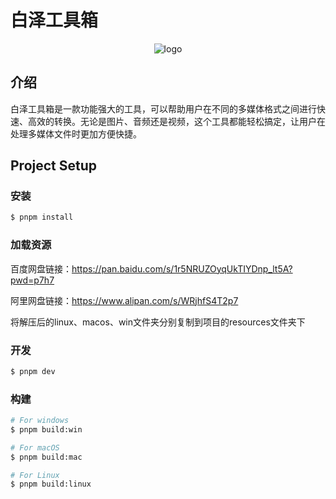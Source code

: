 # 白泽工具箱

<p align="center">
  <img src="/build/icon.ico" alt="logo">
</p>

## 介绍

白泽工具箱是一款功能强大的工具，可以帮助用户在不同的多媒体格式之间进行快速、高效的转换。无论是图片、音频还是视频，这个工具都能轻松搞定，让用户在处理多媒体文件时更加方便快捷。

## Project Setup

### 安装

```bash
$ pnpm install
```

### 加载资源

百度网盘链接：https://pan.baidu.com/s/1r5NRUZOyqUkTIYDnp_lt5A?pwd=p7h7

阿里网盘链接：https://www.alipan.com/s/WRjhfS4T2p7

将解压后的linux、macos、win文件夹分别复制到项目的resources文件夹下

### 开发

```bash
$ pnpm dev
```

### 构建

```bash
# For windows
$ pnpm build:win

# For macOS
$ pnpm build:mac

# For Linux
$ pnpm build:linux
```
